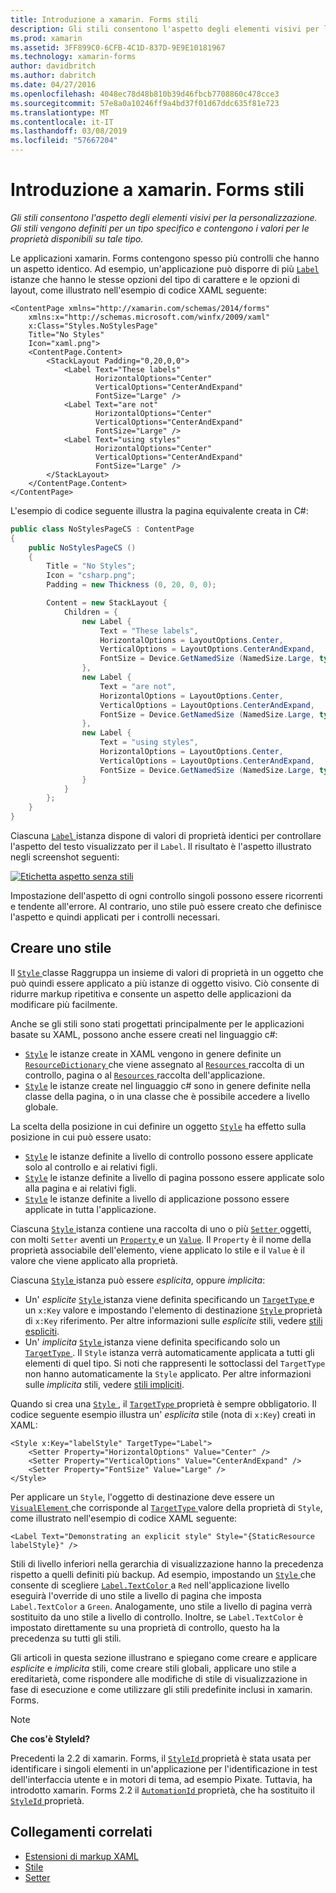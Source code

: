 ```yaml
---
title: Introduzione a xamarin. Forms stili
description: Gli stili consentono l'aspetto degli elementi visivi per la personalizzazione. Gli stili vengono definiti per un tipo specifico e contengono i valori per le proprietà disponibili su tale tipo.
ms.prod: xamarin
ms.assetid: 3FF899C0-6CFB-4C1D-837D-9E9E10181967
ms.technology: xamarin-forms
author: davidbritch
ms.author: dabritch
ms.date: 04/27/2016
ms.openlocfilehash: 4048ec78d48b810b39d46fbcb7708860c478cce3
ms.sourcegitcommit: 57e8a0a10246ff9a4bd37f01d67ddc635f81e723
ms.translationtype: MT
ms.contentlocale: it-IT
ms.lasthandoff: 03/08/2019
ms.locfileid: "57667204"
---
```

# <a name="introduction-to-xamarinforms-styles"></a>Introduzione a xamarin. Forms stili

_Gli stili consentono l'aspetto degli elementi visivi per la personalizzazione. Gli stili vengono definiti per un tipo specifico e contengono i valori per le proprietà disponibili su tale tipo._

Le applicazioni xamarin. Forms contengono spesso più controlli che hanno un aspetto identico. Ad esempio, un'applicazione può disporre di più [ `Label` ](xref:Xamarin.Forms.Label) istanze che hanno le stesse opzioni del tipo di carattere e le opzioni di layout, come illustrato nell'esempio di codice XAML seguente:

```xaml
<ContentPage xmlns="http://xamarin.com/schemas/2014/forms"
    xmlns:x="http://schemas.microsoft.com/winfx/2009/xaml"
    x:Class="Styles.NoStylesPage"
    Title="No Styles"
    Icon="xaml.png">
    <ContentPage.Content>
        <StackLayout Padding="0,20,0,0">
            <Label Text="These labels"
                   HorizontalOptions="Center"
                   VerticalOptions="CenterAndExpand"
                   FontSize="Large" />
            <Label Text="are not"
                   HorizontalOptions="Center"
                   VerticalOptions="CenterAndExpand"
                   FontSize="Large" />
            <Label Text="using styles"
                   HorizontalOptions="Center"
                   VerticalOptions="CenterAndExpand"
                   FontSize="Large" />
        </StackLayout>
    </ContentPage.Content>
</ContentPage>
```

L'esempio di codice seguente illustra la pagina equivalente creata in C#:

```csharp
public class NoStylesPageCS : ContentPage
{
    public NoStylesPageCS ()
    {
        Title = "No Styles";
        Icon = "csharp.png";
        Padding = new Thickness (0, 20, 0, 0);

        Content = new StackLayout {
            Children = {
                new Label {
                    Text = "These labels",
                    HorizontalOptions = LayoutOptions.Center,
                    VerticalOptions = LayoutOptions.CenterAndExpand,
                    FontSize = Device.GetNamedSize (NamedSize.Large, typeof(Label))
                },
                new Label {
                    Text = "are not",
                    HorizontalOptions = LayoutOptions.Center,
                    VerticalOptions = LayoutOptions.CenterAndExpand,
                    FontSize = Device.GetNamedSize (NamedSize.Large, typeof(Label))
                },
                new Label {
                    Text = "using styles",
                    HorizontalOptions = LayoutOptions.Center,
                    VerticalOptions = LayoutOptions.CenterAndExpand,
                    FontSize = Device.GetNamedSize (NamedSize.Large, typeof(Label))
                }
            }
        };
    }
}
```

Ciascuna [ `Label` ](xref:Xamarin.Forms.Label) istanza dispone di valori di proprietà identici per controllare l'aspetto del testo visualizzato per il `Label`. Il risultato è l'aspetto illustrato negli screenshot seguenti:

[![](introduction-images/no-styles.png "Etichetta aspetto senza stili")](introduction-images/no-styles-large.png#lightbox "etichettare aspetto senza stili")

Impostazione dell'aspetto di ogni controllo singoli possono essere ricorrenti e tendente all'errore. Al contrario, uno stile può essere creato che definisce l'aspetto e quindi applicati per i controlli necessari.

## <a name="create-a-style"></a>Creare uno stile

Il [ `Style` ](xref:Xamarin.Forms.Style) classe Raggruppa un insieme di valori di proprietà in un oggetto che può quindi essere applicato a più istanze di oggetto visivo. Ciò consente di ridurre markup ripetitiva e consente un aspetto delle applicazioni da modificare più facilmente.

Anche se gli stili sono stati progettati principalmente per le applicazioni basate su XAML, possono anche essere creati nel linguaggio c#:

- [`Style`](xref:Xamarin.Forms.Style) le istanze create in XAML vengono in genere definite un [ `ResourceDictionary` ](xref:Xamarin.Forms.ResourceDictionary) che viene assegnato al [ `Resources` ](xref:Xamarin.Forms.VisualElement.Resources) raccolta di un controllo, pagina o al [ `Resources` ](xref:Xamarin.Forms.Application.Resources) raccolta dell'applicazione.
- [`Style`](xref:Xamarin.Forms.Style) le istanze create nel linguaggio c# sono in genere definite nella classe della pagina, o in una classe che è possibile accedere a livello globale.

La scelta della posizione in cui definire un oggetto [`Style`](xref:Xamarin.Forms.Style) ha effetto sulla posizione in cui può essere usato:

- [`Style`](xref:Xamarin.Forms.Style) le istanze definite a livello di controllo possono essere applicate solo al controllo e ai relativi figli.
- [`Style`](xref:Xamarin.Forms.Style) le istanze definite a livello di pagina possono essere applicate solo alla pagina e ai relativi figli.
- [`Style`](xref:Xamarin.Forms.Style) le istanze definite a livello di applicazione possono essere applicate in tutta l'applicazione.

Ciascuna [ `Style` ](xref:Xamarin.Forms.Style) istanza contiene una raccolta di uno o più [ `Setter` ](xref:Xamarin.Forms.Setter) oggetti, con molti `Setter` aventi un [ `Property` ](xref:Xamarin.Forms.Setter.Property) e un [`Value`](xref:Xamarin.Forms.Setter.Value). Il `Property` è il nome della proprietà associabile dell'elemento, viene applicato lo stile e il `Value` è il valore che viene applicato alla proprietà.

Ciascuna [ `Style` ](xref:Xamarin.Forms.Style) istanza può essere *esplicita*, oppure *implicita*:

- Un' *esplicite* [ `Style` ](xref:Xamarin.Forms.Style) istanza viene definita specificando un [ `TargetType` ](xref:Xamarin.Forms.Style.TargetType) e un `x:Key` valore e impostando l'elemento di destinazione [ `Style` ](xref:Xamarin.Forms.VisualElement.Style) proprietà di `x:Key` riferimento. Per altre informazioni sulle *esplicite* stili, vedere [stili espliciti](~/xamarin-forms/user-interface/styles/explicit.md).
- Un' *implicita* [ `Style` ](xref:Xamarin.Forms.Style) istanza viene definita specificando solo un [ `TargetType` ](xref:Xamarin.Forms.Style.TargetType). Il `Style` istanza verrà automaticamente applicata a tutti gli elementi di quel tipo. Si noti che rappresenti le sottoclassi del `TargetType` non hanno automaticamente la `Style` applicato. Per altre informazioni sulle *implicita* stili, vedere [stili impliciti](~/xamarin-forms/user-interface/styles/implicit.md).

Quando si crea una [ `Style` ](xref:Xamarin.Forms.Style), il [ `TargetType` ](xref:Xamarin.Forms.Style.TargetType) proprietà è sempre obbligatorio. Il codice seguente esempio illustra un' *esplicita* stile (nota di `x:Key`) creati in XAML:

```xaml
<Style x:Key="labelStyle" TargetType="Label">
    <Setter Property="HorizontalOptions" Value="Center" />
    <Setter Property="VerticalOptions" Value="CenterAndExpand" />
    <Setter Property="FontSize" Value="Large" />
</Style>
```

Per applicare un `Style`, l'oggetto di destinazione deve essere un [ `VisualElement` ](xref:Xamarin.Forms.VisualElement) che corrisponde al [ `TargetType` ](xref:Xamarin.Forms.Style.TargetType) valore della proprietà di `Style`, come illustrato nell'esempio di codice XAML seguente:

```xaml
<Label Text="Demonstrating an explicit style" Style="{StaticResource labelStyle}" />
```

Stili di livello inferiori nella gerarchia di visualizzazione hanno la precedenza rispetto a quelli definiti più backup. Ad esempio, impostando un [ `Style` ](xref:Xamarin.Forms.Style) che consente di scegliere [ `Label.TextColor` ](xref:Xamarin.Forms.Label.TextColor) a `Red` nell'applicazione livello eseguirà l'override di uno stile a livello di pagina che imposta `Label.TextColor` a `Green`. Analogamente, uno stile a livello di pagina verrà sostituito da uno stile a livello di controllo. Inoltre, se `Label.TextColor` è impostato direttamente su una proprietà di controllo, questo ha la precedenza su tutti gli stili.

Gli articoli in questa sezione illustrano e spiegano come creare e applicare *esplicite* e *implicita* stili, come creare stili globali, applicare uno stile a ereditarietà, come rispondere alle modifiche di stile di visualizzazione in fase di esecuzione e come utilizzare gli stili predefinite inclusi in xamarin. Forms.

> [!NOTE]
> **Che cos'è StyleId?**
>
> Precedenti la 2.2 di xamarin. Forms, il [ `StyleId` ](xref:Xamarin.Forms.Element.StyleId) proprietà è stata usata per identificare i singoli elementi in un'applicazione per l'identificazione in test dell'interfaccia utente e in motori di tema, ad esempio Pixate. Tuttavia, ha introdotto xamarin. Forms 2.2 il [ `AutomationId` ](xref:Xamarin.Forms.Element.AutomationId) proprietà, che ha sostituito il [ `StyleId` ](xref:Xamarin.Forms.Element.StyleId) proprietà.

## <a name="related-links"></a>Collegamenti correlati

- [Estensioni di markup XAML](~/xamarin-forms/xaml/xaml-basics/xaml-markup-extensions.md)
- [Stile](xref:Xamarin.Forms.Style)
- [Setter](xref:Xamarin.Forms.Setter)
